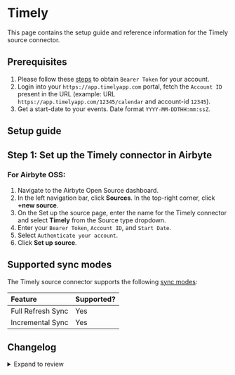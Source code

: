 # Timely

This page contains the setup guide and reference information for the Timely source connector.

## Prerequisites

1. Please follow these [steps](https://dev.timelyapp.com/#authorization) to obtain `Bearer Token` for your account.
2. Login into your `https://app.timelyapp.com` portal, fetch the `Account ID` present in the URL (example: URL `https://app.timelyapp.com/12345/calendar` and account-id `12345`).
3. Get a start-date to your events. Date format `YYYY-MM-DDTHH:mm:ssZ`.

## Setup guide

## Step 1: Set up the Timely connector in Airbyte

### For Airbyte OSS:

1. Navigate to the Airbyte Open Source dashboard.
2. In the left navigation bar, click **Sources**. In the top-right corner, click **+new source**.
3. On the Set up the source page, enter the name for the Timely connector and select **Timely** from the Source type dropdown.
4. Enter your `Bearer Token`, `Account ID`, and `Start Date`.
5. Select `Authenticate your account`.
6. Click **Set up source**.

## Supported sync modes

The Timely source connector supports the following [sync modes](https://docs.airbyte.com/cloud/core-concepts#connection-sync-modes):

| Feature           | Supported? |
| :---------------- |:-----------|
| Full Refresh Sync | Yes        |
| Incremental Sync  | Yes        |

## Changelog

<details>
  <summary>Expand to review</summary>

| Version | Date       | Pull Request                                             | Subject                                                                         |
|:--------|:-----------|:---------------------------------------------------------|:--------------------------------------------------------------------------------|
| 1.0.21 | 2025-09-09 | [65705](https://github.com/airbytehq/airbyte/pull/65705) | Update dependencies |
| 1.0.20 | 2025-08-24 | [65443](https://github.com/airbytehq/airbyte/pull/65443) | Update dependencies |
| 1.0.19 | 2025-08-09 | [64834](https://github.com/airbytehq/airbyte/pull/64834) | Update dependencies |
| 1.0.18 | 2025-08-02 | [64446](https://github.com/airbytehq/airbyte/pull/64446) | Update dependencies |
| 1.0.17 | 2025-07-19 | [63636](https://github.com/airbytehq/airbyte/pull/63636) | Update dependencies |
| 1.0.16 | 2025-07-12 | [63091](https://github.com/airbytehq/airbyte/pull/63091) | Update dependencies |
| 1.0.15 | 2025-06-28 | [62210](https://github.com/airbytehq/airbyte/pull/62210) | Update dependencies |
| 1.0.14 | 2025-06-14 | [61296](https://github.com/airbytehq/airbyte/pull/61296) | Update dependencies |
| 1.0.13 | 2025-05-25 | [60502](https://github.com/airbytehq/airbyte/pull/60502) | Update dependencies |
| 1.0.12 | 2025-05-10 | [60144](https://github.com/airbytehq/airbyte/pull/60144) | Update dependencies |
| 1.0.11 | 2025-05-04 | [59595](https://github.com/airbytehq/airbyte/pull/59595) | Update dependencies |
| 1.0.10 | 2025-04-27 | [58974](https://github.com/airbytehq/airbyte/pull/58974) | Update dependencies |
| 1.0.9 | 2025-04-19 | [58409](https://github.com/airbytehq/airbyte/pull/58409) | Update dependencies |
| 1.0.8 | 2025-04-12 | [57933](https://github.com/airbytehq/airbyte/pull/57933) | Update dependencies |
| 1.0.7 | 2025-04-05 | [57442](https://github.com/airbytehq/airbyte/pull/57442) | Update dependencies |
| 1.0.6 | 2025-03-29 | [56868](https://github.com/airbytehq/airbyte/pull/56868) | Update dependencies |
| 1.0.5 | 2025-03-22 | [56290](https://github.com/airbytehq/airbyte/pull/56290) | Update dependencies |
| 1.0.4 | 2025-03-08 | [55633](https://github.com/airbytehq/airbyte/pull/55633) | Update dependencies |
| 1.0.3 | 2025-03-01 | [55084](https://github.com/airbytehq/airbyte/pull/55084) | Update dependencies |
| 1.0.2 | 2025-02-22 | [54528](https://github.com/airbytehq/airbyte/pull/54528) | Update dependencies |
| 1.0.1 | 2025-02-15 | [54055](https://github.com/airbytehq/airbyte/pull/54055) | Update dependencies |
| 1.0.0 | 2025-01-07 | [45925](https://github.com/airbytehq/airbyte/pull/45925) | Add new streams, add incremental syncs, tidy inputs |
| 0.4.13 | 2025-02-08 | [53561](https://github.com/airbytehq/airbyte/pull/53561) | Update dependencies |
| 0.4.12 | 2025-02-01 | [53061](https://github.com/airbytehq/airbyte/pull/53061) | Update dependencies |
| 0.4.11 | 2025-01-25 | [52384](https://github.com/airbytehq/airbyte/pull/52384) | Update dependencies |
| 0.4.10 | 2025-01-18 | [52012](https://github.com/airbytehq/airbyte/pull/52012) | Update dependencies |
| 0.4.9 | 2025-01-11 | [51398](https://github.com/airbytehq/airbyte/pull/51398) | Update dependencies |
| 0.4.8 | 2024-12-28 | [50777](https://github.com/airbytehq/airbyte/pull/50777) | Update dependencies |
| 0.4.7 | 2024-12-21 | [50349](https://github.com/airbytehq/airbyte/pull/50349) | Update dependencies |
| 0.4.6 | 2024-12-14 | [49769](https://github.com/airbytehq/airbyte/pull/49769) | Update dependencies |
| 0.4.5 | 2024-12-12 | [49387](https://github.com/airbytehq/airbyte/pull/49387) | Update dependencies |
| 0.4.4 | 2024-12-11 | [48307](https://github.com/airbytehq/airbyte/pull/48307) | Starting with this version, the Docker image is now rootless. Please note that this and future versions will not be compatible with Airbyte versions earlier than 0.64 |
| 0.4.3 | 2024-10-29 | [47887](https://github.com/airbytehq/airbyte/pull/47887) | Update dependencies |
| 0.4.2 | 2024-10-28 | [47503](https://github.com/airbytehq/airbyte/pull/47503) | Update dependencies |
| 0.4.1 | 2024-08-16 | [44196](https://github.com/airbytehq/airbyte/pull/44196) | Bump source-declarative-manifest version |
| 0.4.0 | 2024-08-07 | [43368](https://github.com/airbytehq/airbyte/pull/43368) | Refactor connector to manifest-only format |
| 0.3.15 | 2024-08-03 | [43226](https://github.com/airbytehq/airbyte/pull/43226) | Update dependencies |
| 0.3.14 | 2024-07-27 | [42635](https://github.com/airbytehq/airbyte/pull/42635) | Update dependencies |
| 0.3.13 | 2024-07-20 | [42252](https://github.com/airbytehq/airbyte/pull/42252) | Update dependencies |
| 0.3.12 | 2024-07-13 | [41921](https://github.com/airbytehq/airbyte/pull/41921) | Update dependencies |
| 0.3.11 | 2024-07-10 | [41348](https://github.com/airbytehq/airbyte/pull/41348) | Update dependencies |
| 0.3.10 | 2024-07-09 | [41268](https://github.com/airbytehq/airbyte/pull/41268) | Update dependencies |
| 0.3.9 | 2024-07-06 | [40773](https://github.com/airbytehq/airbyte/pull/40773) | Update dependencies |
| 0.3.8 | 2024-06-26 | [40510](https://github.com/airbytehq/airbyte/pull/40510) | Update dependencies |
| 0.3.7 | 2024-06-22 | [39996](https://github.com/airbytehq/airbyte/pull/39996) | Update dependencies |
| 0.3.6 | 2024-06-04 | [39054](https://github.com/airbytehq/airbyte/pull/39054) | [autopull] Upgrade base image to v1.2.1 |
| 0.3.5 | 2024-05-20 | [38228](https://github.com/airbytehq/airbyte/pull/38228) | Make compatible with builder |
| 0.3.4 | 2024-04-19 | [37270](https://github.com/airbytehq/airbyte/pull/37270) | Updating to 0.80.0 CDK |
| 0.3.3 | 2024-04-18 | [37270](https://github.com/airbytehq/airbyte/pull/37270) | Manage dependencies with Poetry. |
| 0.3.2 | 2024-04-15 | [37270](https://github.com/airbytehq/airbyte/pull/37270) | Base image migration: remove Dockerfile and use the python-connector-base image |
| 0.3.1 | 2024-04-12 | [37270](https://github.com/airbytehq/airbyte/pull/37270) | schema descriptions |
| 0.3.0 | 2023-10-25 | [31002](https://github.com/airbytehq/airbyte/pull/31002) | Migrate to low-code framework |
| 0.2.0 | 2023-10-23 | [31745](https://github.com/airbytehq/airbyte/pull/31745) | Fix schemas |
| 0.1.0 | 2022-06-22 | [13617](https://github.com/airbytehq/airbyte/pull/13617) | Initial release |

</details>
